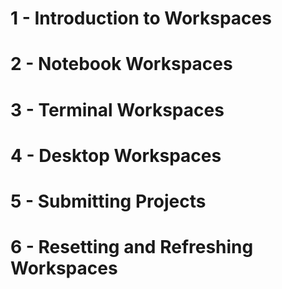 # 1 - Introduction to Workspaces


# 2 - Notebook Workspaces


# 3 - Terminal Workspaces


# 4 - Desktop Workspaces


# 5 - Submitting Projects


# 6 - Resetting and Refreshing Workspaces

